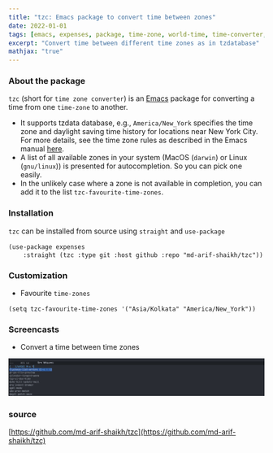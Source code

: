 ```yaml
---
title: "tzc: Emacs package to convert time between zones"
date: 2022-01-01
tags: [emacs, expenses, package, time-zone, world-time, time-converter, emacs-lisp]
excerpt: "Convert time between different time zones as in tzdatabase"
mathjax: "true"
---
```


### About the package
`tzc` (short for `time zone converter`) is an [Emacs](https://www.gnu.org/software/emacs/) package for converting a time from one `time-zone` to another.
- It supports tzdata database, e.g., `America/New_York` specifies the time zone and daylight saving time history for locations near New York City. For more details, see the time zone rules as described in the Emacs manual [here](https://www.gnu.org/software/emacs/manual/html_node/elisp/Time-Zone-Rules.html).
- A list of all available zones in your system (MacOS (`darwin`) or Linux (`gnu/linux`)) is presented for autocompletion. So you can pick one easily.
- In the unlikely case where a zone is not available in completion, you can add it to the list `tzc-favourite-time-zones`.

###  Installation
`tzc` can be installed from source using `straight` and `use-package`
```emacs-lisp
(use-package expenses
    :straight (tzc :type git :host github :repo "md-arif-shaikh/tzc"))
```

### Customization
 - Favourite `time-zones`
 ```emacs-lisp
 (setq tzc-favourite-time-zones '("Asia/Kolkata" "America/New_York"))
 ```
 
### Screencasts
- Convert a time between time zones
<div> <img src="/assets/convert-time.gif"></div>
 
### source
[https://github.com/md-arif-shaikh/tzc](https://github.com/md-arif-shaikh/tzc)
